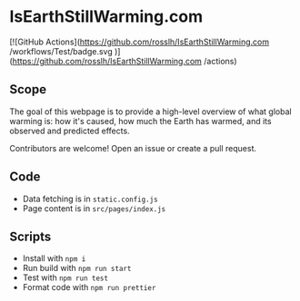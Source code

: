 # IsEarthStillWarming.com

[![GitHub Actions](https://github.com/rosslh/IsEarthStillWarming.com
/workflows/Test/badge.svg
)](https://github.com/rosslh/IsEarthStillWarming.com
/actions)

## Scope

The goal of this webpage is to provide a high-level overview of what global warming is: how it's caused, how much the Earth has warmed, and its observed and predicted effects.

Contributors are welcome! Open an issue or create a pull request.

## Code

- Data fetching is in `static.config.js`
- Page content is in `src/pages/index.js`

## Scripts

- Install with `npm i`
- Run build with `npm run start`
- Test with `npm run test`
- Format code with `npm run prettier`

